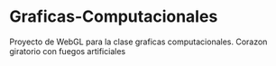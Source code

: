 # Graficas-Computacionales
Proyecto de WebGL para la clase graficas computacionales. Corazon giratorio con fuegos artificiales
